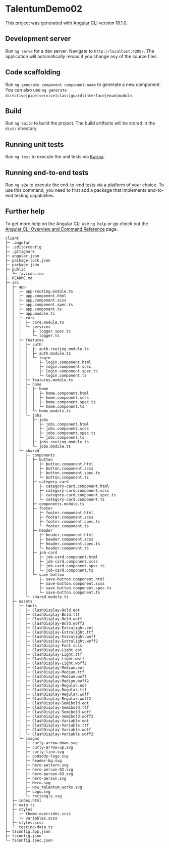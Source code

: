# TalentumDemo02

This project was generated with [Angular CLI](https://github.com/angular/angular-cli) version 18.1.0.

## Development server

Run `ng serve` for a dev server. Navigate to `http://localhost:4200/`. The application will automatically reload if you change any of the source files.

## Code scaffolding

Run `ng generate component component-name` to generate a new component. You can also use `ng generate directive|pipe|service|class|guard|interface|enum|module`.

## Build

Run `ng build` to build the project. The build artifacts will be stored in the `dist/` directory.

## Running unit tests

Run `ng test` to execute the unit tests via [Karma](https://karma-runner.github.io).

## Running end-to-end tests

Run `ng e2e` to execute the end-to-end tests via a platform of your choice. To use this command, you need to first add a package that implements end-to-end testing capabilities.

## Further help

To get more help on the Angular CLI use `ng help` or go check out the [Angular CLI Overview and Command Reference](https://angular.dev/tools/cli) page.

```
client
├─ .angular
├─ .editorconfig
├─ .gitignore
├─ angular.json
├─ package-lock.json
├─ package.json
├─ public
│  └─ favicon.ico
├─ README.md
├─ src
│  ├─ app
│  │  ├─ app-routing.module.ts
│  │  ├─ app.component.html
│  │  ├─ app.component.scss
│  │  ├─ app.component.spec.ts
│  │  ├─ app.component.ts
│  │  ├─ app.module.ts
│  │  ├─ core
│  │  │  ├─ core.module.ts
│  │  │  └─ services
│  │  │     ├─ logger.spec.ts
│  │  │     └─ logger.ts
│  │  ├─ features
│  │  │  ├─ auth
│  │  │  │  ├─ auth-routing.module.ts
│  │  │  │  ├─ auth.module.ts
│  │  │  │  └─ login
│  │  │  │     ├─ login.component.html
│  │  │  │     ├─ login.component.scss
│  │  │  │     ├─ login.component.spec.ts
│  │  │  │     └─ login.component.ts
│  │  │  ├─ features.module.ts
│  │  │  ├─ home
│  │  │  │  ├─ home
│  │  │  │  │  ├─ home.component.html
│  │  │  │  │  ├─ home.component.scss
│  │  │  │  │  ├─ home.component.spec.ts
│  │  │  │  │  └─ home.component.ts
│  │  │  │  └─ home.module.ts
│  │  │  └─ jobs
│  │  │     ├─ jobs
│  │  │     │  ├─ jobs.component.html
│  │  │     │  ├─ jobs.component.scss
│  │  │     │  ├─ jobs.component.spec.ts
│  │  │     │  └─ jobs.component.ts
│  │  │     ├─ jobs-routing.module.ts
│  │  │     └─ jobs.module.ts
│  │  └─ shared
│  │     ├─ components
│  │     │  ├─ button
│  │     │  │  ├─ button.component.html
│  │     │  │  ├─ button.component.scss
│  │     │  │  ├─ button.component.spec.ts
│  │     │  │  └─ button.component.ts
│  │     │  ├─ category-card
│  │     │  │  ├─ category-card.component.html
│  │     │  │  ├─ category-card.component.scss
│  │     │  │  ├─ category-card.component.spec.ts
│  │     │  │  └─ category-card.component.ts
│  │     │  ├─ components.module.ts
│  │     │  ├─ footer
│  │     │  │  ├─ footer.component.html
│  │     │  │  ├─ footer.component.scss
│  │     │  │  ├─ footer.component.spec.ts
│  │     │  │  └─ footer.component.ts
│  │     │  ├─ header
│  │     │  │  ├─ header.component.html
│  │     │  │  ├─ header.component.scss
│  │     │  │  ├─ header.component.spec.ts
│  │     │  │  └─ header.component.ts
│  │     │  ├─ job-card
│  │     │  │  ├─ job-card.component.html
│  │     │  │  ├─ job-card.component.scss
│  │     │  │  ├─ job-card.component.spec.ts
│  │     │  │  └─ job-card.component.ts
│  │     │  └─ save-button
│  │     │     ├─ save-button.component.html
│  │     │     ├─ save-button.component.scss
│  │     │     ├─ save-button.component.spec.ts
│  │     │     └─ save-button.component.ts
│  │     └─ shared.module.ts
│  ├─ assets
│  │  ├─ fonts
│  │  │  ├─ ClashDisplay-Bold.eot
│  │  │  ├─ ClashDisplay-Bold.ttf
│  │  │  ├─ ClashDisplay-Bold.woff
│  │  │  ├─ ClashDisplay-Bold.woff2
│  │  │  ├─ ClashDisplay-Extralight.eot
│  │  │  ├─ ClashDisplay-Extralight.ttf
│  │  │  ├─ ClashDisplay-Extralight.woff
│  │  │  ├─ ClashDisplay-Extralight.woff2
│  │  │  ├─ ClashDisplay-Font.scss
│  │  │  ├─ ClashDisplay-Light.eot
│  │  │  ├─ ClashDisplay-Light.ttf
│  │  │  ├─ ClashDisplay-Light.woff
│  │  │  ├─ ClashDisplay-Light.woff2
│  │  │  ├─ ClashDisplay-Medium.eot
│  │  │  ├─ ClashDisplay-Medium.ttf
│  │  │  ├─ ClashDisplay-Medium.woff
│  │  │  ├─ ClashDisplay-Medium.woff2
│  │  │  ├─ ClashDisplay-Regular.eot
│  │  │  ├─ ClashDisplay-Regular.ttf
│  │  │  ├─ ClashDisplay-Regular.woff
│  │  │  ├─ ClashDisplay-Regular.woff2
│  │  │  ├─ ClashDisplay-Semibold.eot
│  │  │  ├─ ClashDisplay-Semibold.ttf
│  │  │  ├─ ClashDisplay-Semibold.woff
│  │  │  ├─ ClashDisplay-Semibold.woff2
│  │  │  ├─ ClashDisplay-Variable.eot
│  │  │  ├─ ClashDisplay-Variable.ttf
│  │  │  ├─ ClashDisplay-Variable.woff
│  │  │  └─ ClashDisplay-Variable.woff2
│  │  └─ images
│  │     ├─ curly-arrow-down.svg
│  │     ├─ curly-arrow-up.svg
│  │     ├─ curly-line.svg
│  │     ├─ godaddy-logo.svg
│  │     ├─ header-bg.svg
│  │     ├─ hero-pattern.svg
│  │     ├─ hero-person-02.svg
│  │     ├─ hero-person-03.svg
│  │     ├─ hero-person.svg
│  │     ├─ Hero.svg
│  │     ├─ How_talentum_works.svg
│  │     ├─ Logo.svg
│  │     └─ rectangle.svg
│  ├─ index.html
│  ├─ main.ts
│  ├─ styles
│  │  ├─ theme-overrides.scss
│  │  └─ variables.scss
│  ├─ styles.scss
│  └─ testing-data.ts
├─ tsconfig.app.json
├─ tsconfig.json
└─ tsconfig.spec.json

```
